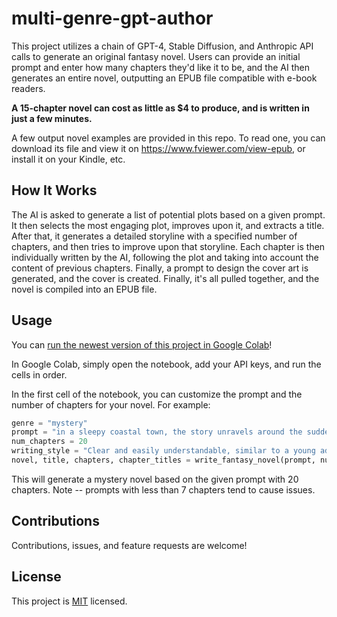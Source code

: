 # multi-genre-gpt-author

This project utilizes a chain of GPT-4, Stable Diffusion, and Anthropic API calls to generate an original fantasy novel. Users can provide an initial prompt and enter how many chapters they'd like it to be, and the AI then generates an entire novel, outputting an EPUB file compatible with e-book readers.

**A 15-chapter novel can cost as little as $4 to produce, and is written in just a few minutes.**

A few output novel examples are provided in this repo. To read one, you can download its file and view it on https://www.fviewer.com/view-epub, or install it on your Kindle, etc.

## How It Works

The AI is asked to generate a list of potential plots based on a given prompt. It then selects the most engaging plot, improves upon it, and extracts a title. After that, it generates a detailed storyline with a specified number of chapters, and then tries to improve upon that storyline. Each chapter is then individually written by the AI, following the plot and taking into account the content of previous chapters. Finally, a prompt to design the cover art is generated, and the cover is created. Finally, it's all pulled together, and the novel is compiled into an EPUB file.

## Usage

You can [run the newest version of this project in Google Colab](https://colab.research.google.com/drive/1oxLraD-W0lIH9Q_pPhJ4w-hnLqU4pPvL?usp=sharing)!

In Google Colab, simply open the notebook, add your API keys, and run the cells in order. 

In the first cell of the notebook, you can customize the prompt and the number of chapters for your novel. For example:

```python
genre = "mystery"
prompt = "in a sleepy coastal town, the story unravels around the sudden disappearance of a beloved community member."
num_chapters = 20
writing_style = "Clear and easily understandable, similar to a young adult novel. Highly descriptive and sometimes long-winded."
novel, title, chapters, chapter_titles = write_fantasy_novel(prompt, num_chapters, writing_style)
```

This will generate a mystery novel based on the given prompt with 20 chapters. Note -- prompts with less than 7 chapters tend to cause issues.

## Contributions

Contributions, issues, and feature requests are welcome!

## License

This project is [MIT](https://github.com/your_username/your_repository/blob/master/LICENSE) licensed.
